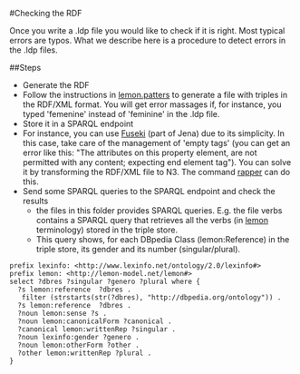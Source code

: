 #Checking the RDF

Once you write a .ldp file you would like to check if it is right. Most typical errors are typos.
What we describe here is a procedure to detect errors in the .ldp files.

##Steps

* Generate the RDF
 * Follow the instructions in <a href="http://github.com/jmccrae/lemon.patterns">lemon.patters</a> to generate a file with triples in the RDF/XML format. You will get error massages if, for instance, you typed 'femenine' instead of 'feminine' in the .ldp file.
* Store it in a SPARQL endpoint
 * For instance, you can use <A HREF="http://jena.apache.org/documentation/serving_data/index.html">Fuseki</A> (part of Jena) due to its simplicity. In this case, take care of the management of 'empty tags' (you can get an error like this: "The attributes on this property element, are not permitted with any content; expecting end element tag"). You can solve it by transforming the RDF/XML file to N3. The command <a href="http://librdf.org/raptor/rapper.html">rapper<a> can do this. 
* Send some SPARQL queries to the SPARQL endpoint and check the results
  * the files in this folder provides SPARQL queries. E.g. the file verbs contains a SPARQL query that retrieves all the verbs (in <a href="http://lemon-model.net/">lemon</a> terminology) stored in the triple store.  
  * This query shows, for each DBpedia Class (lemon:Reference) in the triple store, its gender and its number (singular/plural). 

```
prefix lexinfo: <http://www.lexinfo.net/ontology/2.0/lexinfo#>
prefix lemon: <http://lemon-model.net/lemon#>
select ?dbres ?singular ?genero ?plural where {
  ?s lemon:reference  ?dbres .
   filter (strstarts(str(?dbres), "http://dbpedia.org/ontology")) .
  ?s lemon:reference  ?dbres .
  ?noun lemon:sense ?s .
  ?noun lemon:canonicalForm ?canonical .
  ?canonical lemon:writtenRep ?singular .
  ?noun lexinfo:gender ?genero .
  ?noun lemon:otherForm ?other .
  ?other lemon:writtenRep ?plural .
}
```


